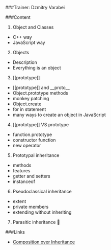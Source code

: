 ###Trainer: Dzmitry Varabei

###Content

1. Object and Classes
  - C++ way
  - JavaScript way
2. Objects
  - Description
  - Everything is an object
3. \[\[prototype\]\]
  - \[\[prototype\]\] and \_\_proto\_\_
  - Object.prototype methods
  - monkey patching
  - Object.create
  - for in statement
  - many ways to create an object in JavaScript
4. \[\[prototype\]\] VS prototype
  - function.prototype
  - constructor function
  - new operator
5. Prototypal inheritance
  - methods
  - features 
  - getter and setters
  - instanceof
6. Pseudoclassical inheritance
  - extent
  - private members
  - extending without inheriting
7. Parasitic inheritance 

###Links
- [Composition over Inheritance](https://www.youtube.com/watch?v=wfMtDGfHWpA)
  